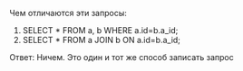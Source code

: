 Чем отличаются эти запросы:
1. SELECT * FROM a, b WHERE a.id=b.a_id;
2. SELECT * FROM a JOIN b ON a.id=b.a_id;

Ответ:
Ничем. Это один и тот же способ записать запрос